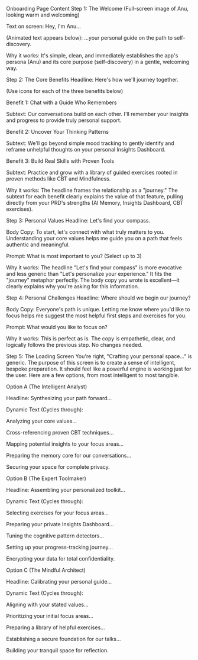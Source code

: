 Onboarding Page Content
Step 1: The Welcome
(Full-screen image of Anu, looking warm and welcoming)

Text on screen: Hey, I'm Anu...

(Animated text appears below): ...your personal guide on the path to self-discovery.

Why it works: It's simple, clean, and immediately establishes the app's persona (Anu) and its core purpose (self-discovery) in a gentle, welcoming way.

Step 2: The Core Benefits
Headline: Here's how we'll journey together.

(Use icons for each of the three benefits below)

Benefit 1: Chat with a Guide Who Remembers

Subtext: Our conversations build on each other. I'll remember your insights and progress to provide truly personal support.

Benefit 2: Uncover Your Thinking Patterns

Subtext: We'll go beyond simple mood tracking to gently identify and reframe unhelpful thoughts on your personal Insights Dashboard.

Benefit 3: Build Real Skills with Proven Tools

Subtext: Practice and grow with a library of guided exercises rooted in proven methods like CBT and Mindfulness.

Why it works: The headline frames the relationship as a "journey." The subtext for each benefit clearly explains the value of that feature, pulling directly from your PRD's strengths (AI Memory, Insights Dashboard, CBT exercises).

Step 3: Personal Values
Headline: Let's find your compass.

Body Copy: To start, let's connect with what truly matters to you. Understanding your core values helps me guide you on a path that feels authentic and meaningful.

Prompt: What is most important to you? (Select up to 3)

Why it works: The headline "Let's find your compass" is more evocative and less generic than "Let's personalize your experience." It fits the "journey" metaphor perfectly. The body copy you wrote is excellent—it clearly explains why you're asking for this information.

Step 4: Personal Challenges
Headline: Where should we begin our journey?

Body Copy: Everyone's path is unique. Letting me know where you'd like to focus helps me suggest the most helpful first steps and exercises for you.

Prompt: What would you like to focus on?

Why it works: This is perfect as is. The copy is empathetic, clear, and logically follows the previous step. No changes needed.

Step 5: The Loading Screen
You're right, "Crafting your personal space..." is generic. The purpose of this screen is to create a sense of intelligent, bespoke preparation. It should feel like a powerful engine is working just for the user. Here are a few options, from most intelligent to most tangible.

Option A (The Intelligent Analyst)

Headline: Synthesizing your path forward...

Dynamic Text (Cycles through):

Analyzing your core values...

Cross-referencing proven CBT techniques...

Mapping potential insights to your focus areas...

Preparing the memory core for our conversations...

Securing your space for complete privacy.

Option B (The Expert Toolmaker)

Headline: Assembling your personalized toolkit...

Dynamic Text (Cycles through):

Selecting exercises for your focus areas...

Preparing your private Insights Dashboard...

Tuning the cognitive pattern detectors...

Setting up your progress-tracking journey...

Encrypting your data for total confidentiality.

Option C (The Mindful Architect)

Headline: Calibrating your personal guide...

Dynamic Text (Cycles through):

Aligning with your stated values...

Prioritizing your initial focus areas...

Preparing a library of helpful exercises...

Establishing a secure foundation for our talks...

Building your tranquil space for reflection.